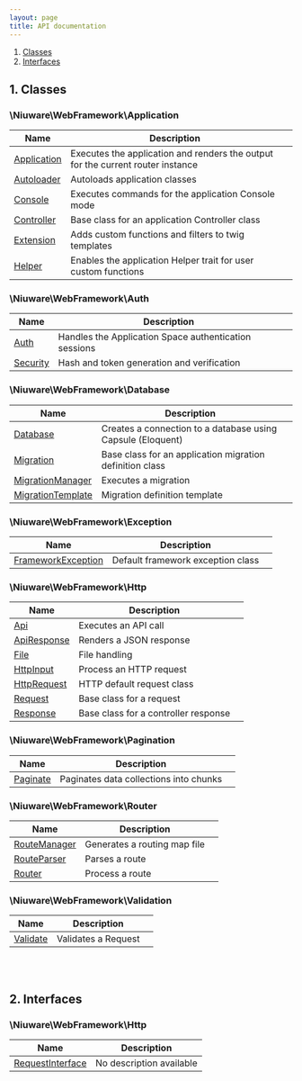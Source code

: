 ```yaml
---
layout: page
title: API documentation
---
```


1. <a href="#classes">Classes</a>   
2. <a href="#interfaces">Interfaces</a>  

<a name="classes">
<h2>1. Classes</h2>

<h3 id="Niuware_WebFramework_Application">\Niuware\WebFramework\Application</h3>
<table class="styled">
    <thead>
    <tr>
        <th>Name</th>
        <th>Description</th>
        <th/>
    </tr>
    </thead>
    <tbody>
    <tr>
        <td>
        <a href="../classes/Niuware_WebFramework_Application_Application.html">Application</a>
        </td>
        <td>Executes the application and renders the output for the current router instance</td>
    </tr>
    <tr>
        <td>
        <a href="../classes/Niuware_WebFramework_Application_Autoloader.html">Autoloader</a>
        </td>
        <td>Autoloads application classes</td>
    </tr>
    <tr>
        <td>
        <a href="../classes/Niuware_WebFramework_Application_Console.html">Console</a>
        </td>
        <td>Executes commands for the application Console mode</td>
    </tr>
    <tr>
        <td>
        <a href="../classes/Niuware_WebFramework_Application_Controller.html">Controller</a>
        </td>
        <td>Base class for an application Controller class</td>
    </tr>
    <tr>
        <td>
        <a href="../classes/Niuware_WebFramework_Application_Extension.html">Extension</a>
        </td>
        <td>Adds custom functions and filters to twig templates</td>
    </tr>
    <tr>
        <td>
        <a href="../classes/Niuware_WebFramework_Application_Helper.html">Helper</a>
        </td>
        <td>Enables the application Helper trait for user custom functions</td>
    </tr>
    </tbody>
</table>

<h3 id="Niuware_WebFramework_Auth">\Niuware\WebFramework\Auth</h3>
<table class="styled">
    <thead>
    <tr>
        <th>Name</th>
        <th>Description</th>
        <th/>
    </tr>
    </thead>
    <tbody>
    <tr>
        <td>
        <a href="../classes/Niuware_WebFramework_Auth_Auth.html">Auth</a>
        </td>
        <td>Handles the Application Space authentication sessions</td>
    </tr>
    <tr>
        <td>
        <a href="../classes/Niuware_WebFramework_Auth_Security.html">Security</a>
        </td>
        <td>Hash and token generation and verification</td>
    </tr>
    </tbody>
</table>

<h3 id="Niuware_WebFramework_Database">\Niuware\WebFramework\Database</h3>
<table class="styled">
    <thead>
    <tr>
        <th>Name</th>
        <th>Description</th>
        <th/>
    </tr>
    </thead>
    <tbody>
    <tr>
        <td>
        <a href="../classes/Niuware_WebFramework_Database_Database.html">Database</a>
        </td>
        <td>Creates a connection to a database using Capsule (Eloquent)</td>
    </tr>
    <tr>
        <td>
        <a href="../classes/Niuware_WebFramework_Database_Migration.html">Migration</a>
        </td>
        <td>Base class for an application migration definition class</td>
    </tr>
    <tr>
        <td>
        <a href="../classes/Niuware_WebFramework_Database_MigrationManager.html">MigrationManager</a>
        </td>
        <td>Executes a migration</td>
    </tr>
    <tr>
        <td>
        <a href="../classes/Niuware_WebFramework_Database_MigrationTemplate.html">MigrationTemplate</a>
        </td>
        <td>Migration definition template</td>
    </tr>
    </tbody>
</table>

<h3 id="Niuware_WebFramework_Exception">\Niuware\WebFramework\Exception</h3>
<table class="styled">
    <thead>
    <tr>
        <th>Name</th>
        <th>Description</th>
        <th/>
    </tr>
    </thead>
    <tbody>
    <tr>
        <td>
        <a href="../classes/Niuware_WebFramework_Exception_FrameworkException.html">FrameworkException</a>
        </td>
        <td>Default framework exception class</td>
    </tr>
    </tbody>
</table>

<h3 id="Niuware_WebFramework_Http">\Niuware\WebFramework\Http</h3>
<table class="styled">
    <thead>
    <tr>
        <th>Name</th>
        <th>Description</th>
        <th/>
    </tr>
    </thead>
    <tbody>
    <tr>
        <td>
        <a href="../classes/Niuware_WebFramework_Http_Api.html">Api</a>
        </td>
        <td>Executes an API call</td>
    </tr>
    <tr>
        <td>
        <a href="../classes/Niuware_WebFramework_Http_ApiResponse.html">ApiResponse</a>
        </td>
        <td>Renders a JSON response</td>
    </tr>
    <tr>
        <td>
        <a href="../classes/Niuware_WebFramework_Http_File.html">File</a>
        </td>
        <td>File handling</td>
    </tr>
    <tr>
        <td>
        <a href="../classes/Niuware_WebFramework_Http_HttpInput.html">HttpInput</a>
        </td>
        <td>Process an HTTP request</td>
    </tr>
    <tr>
        <td>
        <a href="../classes/Niuware_WebFramework_Http_HttpRequest.html">HttpRequest</a>
        </td>
        <td>HTTP default request class</td>
    </tr>
    <tr>
        <td>
        <a href="../classes/Niuware_WebFramework_Http_Request.html">Request</a>
        </td>
        <td>Base class for a request</td>
    </tr>
    <tr>
        <td>
        <a href="../classes/Niuware_WebFramework_Http_Response.html">Response</a>
        </td>
        <td>Base class for a controller response</td>
    </tr>
    </tbody>
</table>

<h3 id="Niuware_WebFramework_Pagination">\Niuware\WebFramework\Pagination</h3>
<table class="styled">
    <thead>
    <tr>
        <th>Name</th>
        <th>Description</th>
        <th/>
    </tr>
    </thead>
    <tbody>
    <tr>
        <td>
        <a href="../classes/Niuware_WebFramework_Pagination_Paginate.html">Paginate</a>
        </td>
        <td>Paginates data collections into chunks</td>
    </tr>
    </tbody>
</table>

<h3 id="Niuware_WebFramework_Router">\Niuware\WebFramework\Router</h3>
<table class="styled">
    <thead>
    <tr>
        <th>Name</th>
        <th>Description</th>
        <th/>
    </tr>
    </thead>
    <tbody>
    <tr>
        <td>
        <a href="../classes/Niuware_WebFramework_Router_RouteManager.html">RouteManager</a>
        </td>
        <td>Generates a routing map file</td>
    </tr>
    <tr>
        <td>
        <a href="../classes/Niuware_WebFramework_Router_RouteParser.html">RouteParser</a>
        </td>
        <td>Parses a route</td>
    </tr>
    <tr>
        <td>
        <a href="../classes/Niuware_WebFramework_Router_Router.html">Router</a>
        </td>
        <td>Process a route</td>
    </tr>
    </tbody>
</table>

<h3 id="Niuware_WebFramework_Validation">\Niuware\WebFramework\Validation</h3>
<table class="styled">
    <thead>
    <tr>
        <th>Name</th>
        <th>Description</th>
        <th/>
    </tr>
    </thead>
    <tbody>
    <tr>
        <td>
        <a href="../classes/Niuware_WebFramework_Validation_Validate.html">Validate</a>
        </td>
        <td>Validates a Request</td>
    </tr>
    </tbody>
</table>

<br/>
<br/>

<a name="interfaces">
<h2>2. Interfaces</h2>

<h3 id="Niuware_WebFramework_Http">\Niuware\WebFramework\Http</h3>
<table class="styled">
    <thead>
    <tr>
        <th>Name</th>
        <th>Description</th>
    </tr>
    </thead>
    <tbody>
    <tr>
        <td>
        <a href="../interfaces/Niuware_WebFramework_Http_RequestInterface.html">RequestInterface</a>
        </td>
        <td>
        <span class="unavailable">No description available</span>
        </td>
    </tr>
    </tbody>
</table>